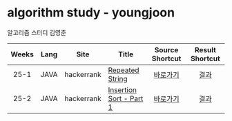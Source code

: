 # algorithm study - youngjoon
알고리즘 스터디 김영준

| Weeks | Lang | Site | Title | Source Shortcut | Result Shortcut |
| :--------: | :--------: | :--------: | -------- | :--------: | :--------: |
| 25-1 | JAVA | hackerrank | [Repeated String](https://www.hackerrank.com/challenges/repeated-string/problem) |  [바로가기](https://github.com/0Joon/youngjoon/blob/master/25/RepeatedString.java) |  [결과](https://github.com/0Joon/youngjoon/issues/1) |
| 25-2 | JAVA | hackerrank | [Insertion Sort - Part 1](https://www.hackerrank.com/challenges/insertionsort1/problem) |  [바로가기](https://github.com/0Joon/youngjoon/blob/master/25/InsertionSort1.java) |  [결과](https://github.com/0Joon/youngjoon/issues/2) |
